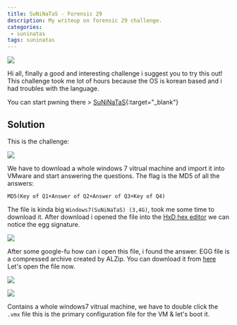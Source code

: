 ```yaml
---
title: SuNiNaTaS - Forensic 29
description: My writeup on forensic 29 challenge.
categories:
 - suninatas
tags: suninatas
---
```


![](https://i1.daumcdn.net/thumb/C264x200/?fname=https://t1.daumcdn.net/cfile/tistory/99DE7733599504E81D)

Hi all, finally a good and interesting challenge i suggest you to try this out! This challenge took me lot of hours because the OS is korean based and i had troubles with the language.

You can start pwning there > [SuNiNaTaS](http://suninatas.com/){:target="_blank"}

## Solution

This is the challenge:

![](https://i.imgur.com/0JT2wmF.png)

We have to download a whole windows 7 vitrual machine and import it into VMware and start answering the questions. The flag is the MD5 of all the answers: 

`MD5(Key of Q1+Answer of Q2+Answer of Q3+Key of Q4)`

The file is kinda big `Windows7(SuNiNaTaS) (3,4G)`, took me some time to download it. After download i opened the file into the [HxD hex editor](https://mh-nexus.de/en/hxd/) we can notice the egg signature.

![](https://i.imgur.com/ti8lUdg.png)

After some google-fu how can i open this file, i found the answer. EGG file is a compressed archive created by ALZip. You can download it from [here](https://download.cnet.com/ALZip/3000-2250_4-10326198.html) Let's open the file now.

![](https://i.imgur.com/3DSB6DR.png)

![](https://i.imgur.com/DhpRKPo.png)

Contains a whole windows7 vitrual machine, we have to double click the `.vmx` file this is the primary configuration file for the VM & let's boot it.
